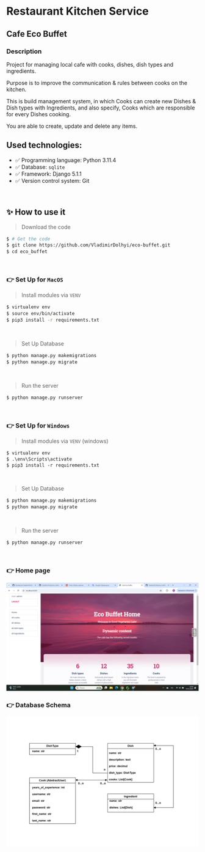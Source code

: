 # Restaurant Kitchen Service
## Cafe Eco Buffet

### Description
Project for managing local cafe with cooks, dishes, dish types and ingredients.

Purpose is to improve the communication & rules between cooks on the kitchen.

This is build management system, in which Cooks can create new Dishes & Dish types with Ingredients,
and also specify, Cooks which are responsible for every Dishes cooking.

You are able to create, update and delete any items.

## Used technologies:

- ✅ Programming language: Python 3.11.4
- ✅ Database: `sqlite`
- ✅ Framework: Django 5.1.1
- ✅ Version control system: Git

<br />

## ✨ How to use it

> Download the code 

```bash
$ # Get the code
$ git clone https://github.com/VladimirDolhyi/eco-buffet.git
$ cd eco_buffet
```

<br />

### 👉 Set Up for `MacOS` 

> Install modules via `VENV`  

```bash
$ virtualenv env
$ source env/bin/activate
$ pip3 install -r requirements.txt
```

<br />

> Set Up Database

```bash
$ python manage.py makemigrations
$ python manage.py migrate
```

<br />

> Run the server

```bash
$ python manage.py runserver
```

<br />

### 👉 Set Up for `Windows` 

> Install modules via `VENV` (windows) 

```
$ virtualenv env
$ .\env\Scripts\activate
$ pip3 install -r requirements.txt
```

<br />

> Set Up Database

```bash
$ python manage.py makemigrations
$ python manage.py migrate
```

<br />

> Run the server

```bash
$ python manage.py runserver
```

<br />

### 👉 Home page
![Home Page](static/images/Screenshot1.png)

### 👉 Database Schema
![Database Schema](static/images/Screenshot2.png)
